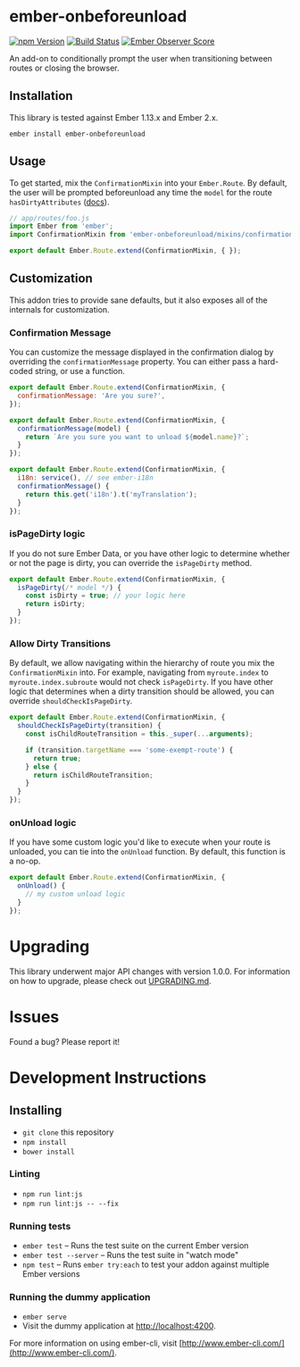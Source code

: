 # ember-onbeforeunload
[![npm Version][npm-badge]][npm]
[![Build Status][travis-badge]][travis]
[![Ember Observer Score](https://emberobserver.com/badges/ember-onbeforeunload.svg)](https://emberobserver.com/addons/ember-onbeforeunload)

An add-on to conditionally prompt the user when transitioning between routes or closing the browser.

## Installation
This library is tested against Ember 1.13.x and Ember 2.x.

```
ember install ember-onbeforeunload
```

## Usage
To get started, mix the `ConfirmationMixin` into your `Ember.Route`. By default,
the user will be prompted beforeunload any time the `model` for the route
`hasDirtyAttributes` ([docs](http://emberjs.com/api/data/classes/DS.Model.html#property_hasDirtyAttributes)).

```js
// app/routes/foo.js
import Ember from 'ember';
import ConfirmationMixin from 'ember-onbeforeunload/mixins/confirmation';

export default Ember.Route.extend(ConfirmationMixin, { });
```

## Customization
This addon tries to provide sane defaults, but it also exposes all of the internals
for customization.

### Confirmation Message
You can customize the message displayed in the confirmation dialog by overriding
the `confirmationMessage` property. You can either pass a hard-coded string,
or use a function.

```javascript
export default Ember.Route.extend(ConfirmationMixin, {
  confirmationMessage: 'Are you sure?',
});
```

```javascript
export default Ember.Route.extend(ConfirmationMixin, {
  confirmationMessage(model) {
    return `Are you sure you want to unload ${model.name}?`;
  }
});
```

```javascript
export default Ember.Route.extend(ConfirmationMixin, {
  i18n: service(), // see ember-i18n
  confirmationMessage() {
    return this.get('i18n').t('myTranslation');
  }
});
```

### isPageDirty logic
If you do not sure Ember Data, or you have other logic to determine whether or
not the page is dirty, you can override the `isPageDirty` method.

```javascript
export default Ember.Route.extend(ConfirmationMixin, {
  isPageDirty(/* model */) {
    const isDirty = true; // your logic here
    return isDirty;
  }
});
```

### Allow Dirty Transitions
By default, we allow navigating within the hierarchy of route you mix the
`ConfirmationMixin` into. For example, navigating from `myroute.index` to
`myroute.index.subroute` would not check `isPageDirty`. If you have other logic
that determines when a dirty transition should be allowed, you can override
`shouldCheckIsPageDirty`.

```javascript
export default Ember.Route.extend(ConfirmationMixin, {
  shouldCheckIsPageDirty(transition) {
    const isChildRouteTransition = this._super(...arguments);

    if (transition.targetName === 'some-exempt-route') {
      return true;
    } else {
      return isChildRouteTransition;
    }
  }
});
```

### onUnload logic
If you have some custom logic you'd like to execute when your route is unloaded,
you can tie into the `onUnload` function. By default, this function is a no-op.

```javascript
export default Ember.Route.extend(ConfirmationMixin, {
  onUnload() {
    // my custom unload logic
  }
});
```

# Upgrading
This library underwent major API changes with version 1.0.0. For information on
how to upgrade, please check out [UPGRADING.md](https://github.com/jasonmit/ember-onbeforeunload/blob/master/UPGRADING.md).

# Issues
Found a bug? Please report it!

# Development Instructions

## Installing
* `git clone` this repository
* `npm install`
* `bower install`

### Linting

* `npm run lint:js`
* `npm run lint:js -- --fix`

### Running tests

* `ember test` – Runs the test suite on the current Ember version
* `ember test --server` – Runs the test suite in "watch mode"
* `npm test` – Runs `ember try:each` to test your addon against multiple Ember versions

### Running the dummy application

* `ember serve`
* Visit the dummy application at [http://localhost:4200](http://localhost:4200).

For more information on using ember-cli, visit [http://www.ember-cli.com/](http://www.ember-cli.com/).

[npm]: https://www.npmjs.org/package/ember-onbeforeunload
[npm-badge]: https://img.shields.io/npm/v/ember-onbeforeunload.svg?style=flat-square
[travis]: https://travis-ci.org/jasonmit/ember-onbeforeunload
[travis-badge]: https://img.shields.io/travis/jasonmit/ember-onbeforeunload.svg?branch=master&style=flat-square
